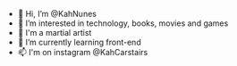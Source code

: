 - 👋 Hi, I’m @KahNunes
- 👀 I’m interested in technology, books, movies and games
- 🐲 I'm a martial artist
- 🌱 I’m currently learning front-end
- 📫 I'm on instagram @KahCarstairs

<!---
KahNunes/KahNunes is a ✨ special ✨ repository because its `README.md` (this file) appears on your GitHub profile.
You can click the Preview link to take a look at your changes.
--->
